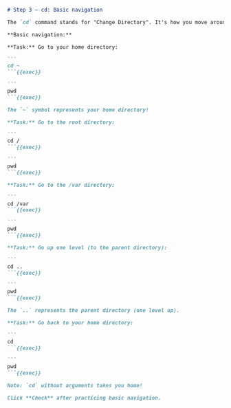 ````markdown
# Step 3 — cd: Basic navigation

The `cd` command stands for "Change Directory". It's how you move around in the filesystem.

**Basic navigation:**

**Task:** Go to your home directory:

```
cd ~
```{{exec}}

```
pwd
```{{exec}}

The `~` symbol represents your home directory!

**Task:** Go to the root directory:

```
cd /
```{{exec}}

```
pwd
```{{exec}}

**Task:** Go to the /var directory:

```
cd /var
```{{exec}}

```
pwd
```{{exec}}

**Task:** Go up one level (to the parent directory):

```
cd ..
```{{exec}}

```
pwd
```{{exec}}

The `..` represents the parent directory (one level up).

**Task:** Go back to your home directory:

```
cd
```{{exec}}

```
pwd
```{{exec}}

Note: `cd` without arguments takes you home!

Click **Check** after practicing basic navigation.
````



